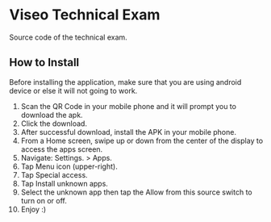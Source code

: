 # Viseo Technical Exam
Source code of the technical exam.

## How to Install

Before installing the application, make sure that you are using android device or else it will not going to work.

1. Scan the QR Code in your mobile phone and it will prompt you to download the apk.
1. Click the download.
1. After successful download, install the APK in your mobile phone.
1. From a Home screen, swipe up or down from the center of the display to access the apps screen.
1. Navigate: Settings. > Apps.
1. Tap Menu icon (upper-right).
1. Tap Special access.
1. Tap Install unknown apps.
1. Select the unknown app then tap the Allow from this source switch to turn on or off.
1. Enjoy :)
